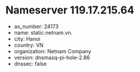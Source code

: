 # Nameserver 119.17.215.64

* as_number: 24173
* name: static.netnam.vn.
* city: Hanoi
* country: VN
* organization: Netnam Company
* version: dnsmasq-pi-hole-2.86
* dnssec: false
